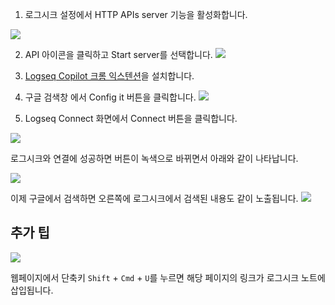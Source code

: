 
1. 로그시크 설정에서 HTTP APIs server 기능을 활성화합니다.

![](https://i.imgur.com/sQDlgeA.png)



2. API 아이콘을 클릭하고 Start server를 선택합니다.
![](https://i.imgur.com/d9OtGvU.png)



3. [Logseq Copilot 크롬 익스텐션](https://chromewebstore.google.com/detail/logseq-copilot/hihgfcgbmnbomabfdbajlbpnacndeihl)을 설치합니다.


4. 구글 검색창 에서 Config it 버튼을 클릭합니다.
![](https://i.imgur.com/twbuuZL.png)

5. Logseq Connect 화면에서 Connect 버튼을 클릭합니다.

![](https://i.imgur.com/hibcX8x.png)

로그시크와 연결에 성공하면 버튼이 녹색으로 바뀌면서 아래와 같이 나타납니다.

![](https://i.imgur.com/vQzGUqu.png)

이제 구글에서 검색하면 오른쪽에 로그시크에서 검색된 내용도 같이 노출됩니다.
![](https://i.imgur.com/sMn5Dg9.png)


## 추가 팁

![](https://i.imgur.com/uA3FvPQ.png)

웹페이지에서 단축키 `Shift` + `Cmd` + `U`를 누르면 해당 페이지의 링크가 로그시크 노트에 삽입됩니다.